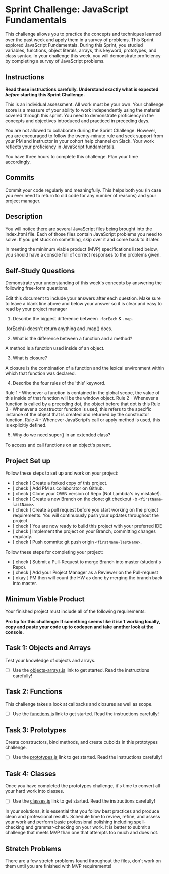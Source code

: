 # Sprint Challenge: JavaScript Fundamentals

This challenge allows you to practice the concepts and techniques learned over the past week and apply them in a survey of problems. This Sprint explored JavaScript Fundamentals. During this Sprint, you studied variables, functions, object literals, arrays, this keyword, prototypes, and class syntax. In your challenge this week, you will demonstrate proficiency by completing a survey of JavaScript problems.

## Instructions

**Read these instructions carefully. Understand exactly what is expected _before_ starting this Sprint Challenge.**

This is an individual assessment. All work must be your own. Your challenge score is a measure of your ability to work independently using the material covered through this sprint. You need to demonstrate proficiency in the concepts and objectives introduced and practiced in preceding days.

You are not allowed to collaborate during the Sprint Challenge. However, you are encouraged to follow the twenty-minute rule and seek support from your PM and Instructor in your cohort help channel on Slack. Your work reflects your proficiency in JavaScript fundamentals.

You have three hours to complete this challenge. Plan your time accordingly.

## Commits

Commit your code regularly and meaningfully. This helps both you (in case you ever need to return to old code for any number of reasons) and your project manager.

## Description

You will notice there are several JavaScript files being brought into the index.html file.  Each of those files contain JavaScript problems you need to solve.  If you get stuck on something, skip over it and come back to it later.

In meeting the minimum viable product (MVP) specifications listed below, you should have a console full of correct responses to the problems given.

## Self-Study Questions

Demonstrate your understanding of this week's concepts by answering the following free-form questions.

Edit this document to include your answers after each question. Make sure to leave a blank line above and below your answer so it is clear and easy to read by your project manager

1. Describe the biggest difference between `.forEach` & `.map`.

.forEach() doesn't return anything and .map() does.

2. What is the difference between a function and a method?

A method is a function used inside of an object. 

3. What is closure?

A closure is the combination of a function and the lexical environment within which that function was declared.

4. Describe the four rules of the 'this' keyword.

Rule 1 -  Whenever a function is contained in the global scope, the value of this inside of that function will be the window object.
Rule 2 - Whenever a function is called by a preceding dot, the object before that dot is this
Rule 3 - Whenever a constructor function is used, this refers to the specific instance of the object that is created and returned by the constructor function.
Rule 4 - Whenever JavaScript’s call or apply method is used, this is explicitly defined.

5. Why do we need super() in an extended class?

To access and call functions on an object's parent.

## Project Set up

Follow these steps to set up and work on your project:

- [ check ] Create a forked copy of this project.
- [ check ] Add PM as collaborator on Github.
- [ check ] Clone your OWN version of Repo (Not Lambda's by mistake!).
- [ check ] Create a new Branch on the clone: git checkout -b `<firstName-lastName>`.
- [ check ] Create a pull request before you start working on the project requirements.  You will continuously push your updates throughout the project.
- [ check ] You are now ready to build this project with your preferred IDE
- [ check ] Implement the project on your Branch, committing changes regularly.
- [ check ] Push commits: git push origin `<firstName-lastName>`.

Follow these steps for completing your project:

- [ check ] Submit a Pull-Request to merge <firstName-lastName> Branch into master (student's  Repo).
- [ check ] Add your Project Manager as a Reviewer on the Pull-request
- [ okay ] PM then will count the HW as done by  merging the branch back into master.


## Minimum Viable Product

Your finished project must include all of the following requirements:

**Pro tip for this challenge: If something seems like it isn't working locally, copy and paste your code up to codepen and take another look at the console.**

## Task 1: Objects and Arrays
Test your knowledge of objects and arrays. 
* [ ] Use the [objects-arrays.js](challenges/objects-arrays.js) link to get started.  Read the instructions carefully!

## Task 2: Functions
This challenge takes a look at callbacks and closures as well as scope. 
* [ ] Use the [functions.js](challenges/functions.js) link to get started. Read the instructions carefully!

## Task 3: Prototypes
Create constructors, bind methods, and create cuboids in this prototypes challenge.
* [ ] Use the [prototypes.js](challenges/prototypes.js) link to get started. Read the instructions carefully!

## Task 4: Classes
Once you have completed the prototypes challenge, it's time to convert all your hard work into classes.
* [ ] Use the [classes.js](challenges/classes.js) link to get started. Read the instructions carefully!

In your solutions, it is essential that you follow best practices and produce clean and professional results. Schedule time to review, refine, and assess your work and perform basic professional polishing including spell-checking and grammar-checking on your work. It is better to submit a challenge that meets MVP than one that attempts too much and does not.

## Stretch Problems

There are a few stretch problems found throughout the files, don't work on them until you are finished with MVP requirements!
